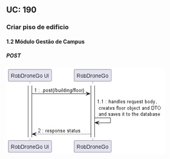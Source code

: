 ## **UC: 190**

### Criar piso de edificio

#### 1.2        Módulo Gestão de Campus
##### POST

![UC SSD: 190](UC190.png)